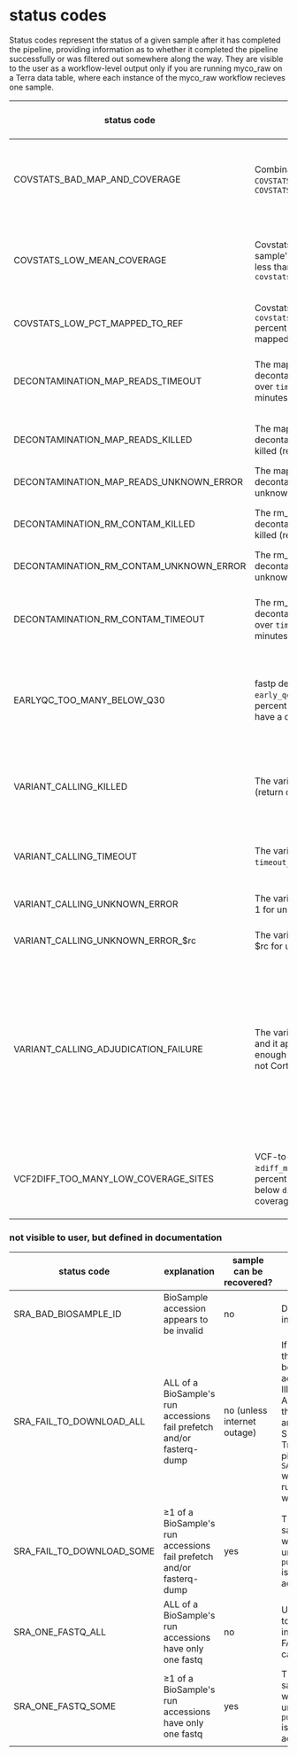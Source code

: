 # status codes
Status codes represent the status of a given sample after it has completed the pipeline, providing information as to whether it completed the pipeline successfully or was filtered out somewhere along the way. They are visible to the user as a workflow-level output only if you are running myco_raw on a Terra data table, where each instance of the myco_raw workflow recieves one sample.

| status code                             | explanation                                                                                                                           | sample can be recovered?       | suggested resolution                                                                                                                                                                                                                                                                                                                                                                                                   |
|-----------------------------------------|---------------------------------------------------------------------------------------------------------------------------------------|--------------------------------|------------------------------------------------------------------------------------------------------------------------------------------------------------------------------------------------------------------------------------------------------------------------------------------------------------------------------------------------------------------------------------------------------------------------|
| COVSTATS_BAD_MAP_AND_COVERAGE           | Combination of `COVSTATS_LOW_MEAN_COVERAGE` and `COVSTATS_LOW_PCT_MAPPED_TO_REF`                                                      | yes, but the sample is suspect | Your sample will will likely be so heavily masked in VCF-to-diff that it's not worth salvaging, but you can try with `covstats_qc_skip_entirely` = true                                                                                                                                                                                                                                                                |
| COVSTATS_LOW_MEAN_COVERAGE              | Covstats detected that less your sample's mean coverage was less than `covstats_qc_cutoff_coverages`                                  | yes, but the sample is suspect | Your sample will will likely be so heavily masked in VCF-to-diff that it's not worth salvaging, but you can try with `covstats_qc_skip_entirely` = true                                                                                                                                                                                                                                                                |
| COVSTATS_LOW_PCT_MAPPED_TO_REF          | Covstats detected that more than `covstats_qc_cutoff_unmapped` percent of your sample was mapped to the H37Rv reference               | yes, but the sample is suspect | Rerun with a higher value for `covstats_qc_cutoff_unmapped`.                                                                                                                                                                                                                                                                                                                                                           |
| DECONTAMINATION_MAP_READS_TIMEOUT       | The map_reads part of the decontamination process went over `timeout_decontam_part1` minutes                                          | yes, but the sample is suspect | This could be a sign your sample is very heavily contaminated. If you wish to continue attempting to use it, set `timeout_decontam_part1` to 0 and rerun.                                                                                                                                                                                                                                                              |
| DECONTAMINATION_MAP_READS_KILLED        | The map_reads part of the decontamination process was killed (return code 137)                                                        | yes                            | Set the decontamination task's memory runtime attribute to a higher value (default: 16 GB) and rerun.                                                                                                                                                                                                                                                                                                                  |
| DECONTAMINATION_MAP_READS_UNKNOWN_ERROR | The map_reads part of the decontamination process had an unknown error                                                                | no                             | Open an issue on GitHub                                                                                                                                                                                                                                                                                                                                                                                                |
| DECONTAMINATION_RM_CONTAM_KILLED        | The rm_contam part of the decontamination process was killed (return code 137)                                                        | yes                            | Set the decontamination task's memory runtime attribute to a higher value (default: 16 GB) and rerun.                                                                                                                                                                                                                                                                                                                  |
| DECONTAMINATION_RM_CONTAM_UNKNOWN_ERROR | The rm_contam part of the decontamination process had an unknown error                                                                | no                             | Open an issue on GitHub                                                                                                                                                                                                                                                                                                                                                                                                |
| DECONTAMINATION_RM_CONTAM_TIMEOUT       | The rm_contam part of the decontamination process went over `timeout_decontam_part2` minutes                                          | yes, but the sample is suspect | This could be a sign your sample is very heavily contaminated. If you wish to continue attempting to use it, set `timeout_decontam_part2` to 0 and rerun.                                                                                                                                                                                                                                                              |
| EARLYQC_TOO_MANY_BELOW_Q30              | fastp detected `early_qc_cutoff_q30`*100 percent of your FASTQs's calls have a quality score below 30                                 | yes, but the sample is suspect | This could be a sign your sample is very low quality, possibly due issues in sample purification or during sequencing. If you wish to continue attempting to use it, adjust `early_qc_cutoff_q30` to a lower value (default: 0.90)                                                                                                                                                                                     |
| VARIANT_CALLING_KILLED                  | The variant calling task was killed (return code 137)                                                                                 | yes, but the sample is suspect | Set `variantcalling_memory` to a higher value (default: 32 GB) and rerun, but be aware that running out of memory on default settings is quite unusual and may indicate an issue with the data.                                                                                                                                                                                                                        |
| VARIANT_CALLING_TIMEOUT                 | The variant calling task went over `timeout_variant_caller` minutes                                                                   | yes, but the sample is suspect | This could be a sign your sample is very small or very large. If you wish to continue attempting to use it, set `timeout_variant_caller` to 0.                                                                                                                                                                                                                                                                         |
| VARIANT_CALLING_UNKNOWN_ERROR           | The variant calling task returned 1 for unknown reasons                                                                               | no                             | Your FASTQs might be corrupt or almost entirely empty.                                                                                                                                                                                                                                                                                                                                                                 |
| VARIANT_CALLING_UNKNOWN_ERROR_$rc       | The variant calling task returned $rc for unknown reasons                                                                             | no                             | Your FASTQS might be corrupt or almost entirely empty.                                                                                                                                                                                                                                                                                                                                                                 |
| VARIANT_CALLING_ADJUDICATION_FAILURE    | The variant calling task failed, and it appears your sample has enough sites for minimap2 but not Cortex                              | yes, if sample can be bigger   | It appears Cortex cannot find any variants to call. It's possible too much of it was removed during the decontamination step, or there was never much of it in the first place. Check the size of this sample's input FASTQs and compare that to the size of the FASTQs after the decontamination step and earlyQC. You *might* be able to recover this sample by running myco_cleaned on raw, not-downsampled FASTQs. |
| VCF2DIFF_TOO_MANY_LOW_COVERAGE_SITES    | VCF-to-diff task found ≥`diff_max_pct_low_coverage`*100 percent of sample's sites are below `diff_min_site_coverage` coverage         | yes, but the sample is suspect | A diff file can still be generated if `diff_min_coverage_per_site` (default: 10) is set to 0, but note that low coverage sites will not be masked in the resulting diff file.                                                                                                                                                                                                                                                                                                                                                                    

### not visible to user, but defined in documentation
| status code                             | explanation                                                           | sample can be recovered?       | suggested resolution                                   |
|-----------------------------------------|-----------------------------------------------------------------------|--------------------------------|--------------------------------------------------------|
| SRA_BAD_BIOSAMPLE_ID                    | BioSample accession appears to be invalid                             | no                             | Double check your input file  |
| SRA_FAIL_TO_DOWNLOAD_ALL                | ALL of a BioSample's run accessions fail prefetch and/or fasterq-dump | no (unless internet outage)    | If a few samples do this, it's probably because they are not actually paired-end Illumina FASTQs. If ALL samples fail like this, make sure you are able to access SRA using sra-tools: Try running the pipeline on just `SAMEA104362172` which is known to run to the end without issue. |
| SRA_FAIL_TO_DOWNLOAD_SOME               | ≥1 of a BioSample's run accessions fail prefetch and/or fasterq-dump  | yes                            | This can probably be safely ignored, and will not be an error unless `pull.fail_on_invalid` is true or if all run accessions fail. |
| SRA_ONE_FASTQ_ALL                       | ALL of a BioSample's run accessions have only one fastq               | no                             | Unless there is a way to split the FASTQ into two paired-end FASTQs, this sample cannot be used. |
| SRA_ONE_FASTQ_SOME                      | ≥1 of a BioSample's run accessions have only one fastq                | yes                            | This can probably be safely ignored, and will not be an error unless `pull.fail_on_invalid` is true or if all run accessions fail. |



<!--- 
| DECONTAMINATION_NOTHING_LEFT            | Comparing the number of reads in your FASTQ before and after decontamination indicates that the vast majority of it was contamination | yes, but the sample is suspect | Your sample was heavily contaminated! If your sample started out large enough, there might be enough data left to continue, which you can attempt with AAAAAAA.                           |
| EARLYQC_LOW_MEDIAN_COVERAGE             | TBProfiler detected your sample has a median coverage below AAAAAAAAAAAAAAAAAA                                                        | yes, but the sample is suspect | It's very likely that your sample would be filtered out by later coverage checks even if this check was skipped. If you wish to continue attempting to use it anyway, adjust AAAAAAAAAAA  | 
| TREE_TOO_MANY_LOW_COVERAGE_SITES        | 
  --->